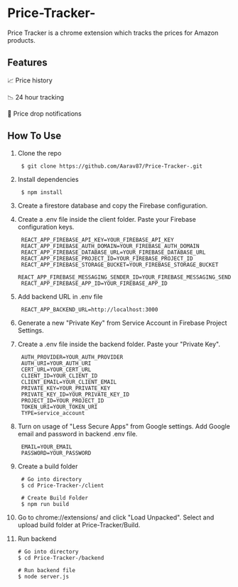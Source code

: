 # Price-Tracker-

Price Tracker is a chrome extension which tracks the prices for Amazon products.

## Features

📈 Price history

📉 24 hour tracking

🔔 Price drop notifications

## How To Use

1. Clone the repo

        $ git clone https://github.com/Aarav87/Price-Tracker-.git

2. Install dependencies
    
        $ npm install

3. Create a firestore database and copy the Firebase configuration.

4. Create a .env file inside the client folder. Paste your Firebase configuration keys.

        REACT_APP_FIREBASE_API_KEY=YOUR_FIREBASE_API_KEY
        REACT_APP_FIREBASE_AUTH_DOMAIN=YOUR_FIREBASE_AUTH_DOMAIN
        REACT_APP_FIREBASE_DATABASE_URL=YOUR_FIREBASE_DATABASE_URL
        REACT_APP_FIREBASE_PROJECT_ID=YOUR_FIREBASE_PROJECT_ID
        REACT_APP_FIREBASE_STORAGE_BUCKET=YOUR_FIREBASE_STORAGE_BUCKET
        REACT_APP_FIREBASE_MESSAGING_SENDER_ID=YOUR_FIREBASE_MESSAGING_SENDER_ID
        REACT_APP_FIREBASE_APP_ID=YOUR_FIREBASE_APP_ID

5. Add backend URL in .env file

        REACT_APP_BACKEND_URL=http://localhost:3000

6. Generate a new "Private Key" from Service Account in Firebase Project Settings. 

7. Create a .env file inside the backend folder. Paste your "Private Key".

        AUTH_PROVIDER=YOUR_AUTH_PROVIDER
        AUTH_URI=YOUR_AUTH_URI
        CERT_URL=YOUR_CERT_URL
        CLIENT_ID=YOUR_CLIENT_ID
        CLIENT_EMAIL=YOUR_CLIENT_EMAIL
        PRIVATE_KEY=YOUR_PRIVATE_KEY
        PRIVATE_KEY_ID=YOUR_PRIVATE_KEY_ID
        PROJECT_ID=YOUR_PROJECT_ID
        TOKEN_URI=YOUR_TOKEN_URI
        TYPE=service_account

8. Turn on usage of "Less Secure Apps" from Google settings. Add Google email and password in backend .env file.

        EMAIL=YOUR_EMAIL
        PASSWORD=YOUR_PASSWORD

9. Create a build folder

        # Go into directory
        $ cd Price-Tracker-/client

        # Create Build Folder
        $ npm run build

10. Go to chrome://extensions/ and click "Load Unpacked". Select and upload build folder at Price-Tracker/Build.

11. Run backend

        # Go into directory
        $ cd Price-Tracker-/backend

        # Run backend file
        $ node server.js

